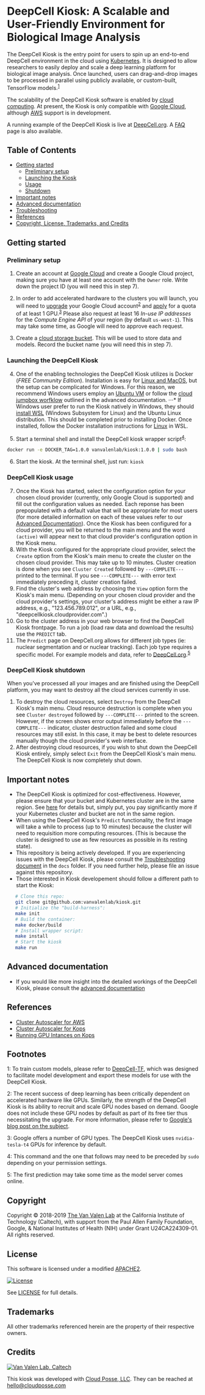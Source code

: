 # DeepCell Kiosk: A Scalable and User-Friendly Environment for Biological Image Analysis

The DeepCell Kiosk is the entry point for users to spin up an end-to-end DeepCell environment in the cloud using [Kubernetes](https://kubernetes.io/). It is designed to allow researchers to easily deploy and scale a deep learning platform for biological image analysis. Once launched, users can drag-and-drop images to be processed in parallel using publicly available, or custom-built, TensorFlow models.<sup>[1](#footnote1)</sup>

The scalability of the DeepCell Kiosk software is enabled by [cloud computing](https://en.wikipedia.org/wiki/Cloud_computing). At present, the Kiosk is only compatible with [Google Cloud](https://cloud.google.com/), although [AWS](https://aws.amazon.com/) support is in development.

A running example of the DeepCell Kiosk is live at [DeepCell.org](https://deepcell.org). A [FAQ](http://www.deepcell.org/faq) page is also available.

## Table of Contents

* [Getting started](#toc1)
   * [Preliminary setup](#toc1)
   * [Launching the Kiosk](#toc1b)
   * [Usage](#toc1c)
   * [Shutdown](#toc1d)
* [Important notes](#toc2)
* [Advanced documentation](docs/ADVANCED_DOCUMENTATION.md)
* [Troubleshooting](docs/TROUBLESHOOTING.md)
* [References](#toc3)
* [Copyright, License, Trademarks, and Credits](#toc4)

<a name="toc1"></a>
## Getting started

### Preliminary setup

1. Create an account at [Google Cloud](https://cloud.google.com) and create a Google Cloud project, making sure you have at least one account with the `Owner` role. Write down the project ID (you will need this in step 7).

2. In order to add accelerated hardware to the clusters you will launch, you will need to [upgrade](https://cloud.google.com/free/docs/gcp-free-tier#how-to-upgrade) your Google Cloud account<sup>[2](#footnote2)</sup> and [apply](https://cloud.google.com/compute/quotas) for a quota of at least 1 GPU.<sup>[3](#footnote3)</sup> Please also request at least 16 *In-use IP addresses* for the *Compute Engine API* of your region (by default `us-west-1`). This may take some time, as Google will need to approve each request.

3. Create a [cloud storage bucket](https://cloud.google.com/storage/docs/creating-buckets). This will be used to store data and models. Record the bucket name (you will need this in step 7).

<a name="toc1b"></a>
### Launching the DeepCell Kiosk

4. One of the enabling technologies the DeepCell Kiosk utilizes is Docker (*FREE Community Edition*). Installation is easy for [Linux and MacOS](https://docs.docker.com/install/), but the setup can be complicated for Windows. For this reason, we recommend Windows users employ an [Ubuntu VM](https://brb.nci.nih.gov/seqtools/installUbuntu.html) or follow the [cloud jumpbox worfklow](docs/ADVANCED_DOCUMENTATION.md#jumpbox) outlined in the advanced documentation.
⋅⋅⋅* If Windows user prefer to run the Kiosk natively in Windows, they should [install WSL](https://docs.microsoft.com/en-us/windows/wsl/install-win10) (Windows Subsystem for Linux) and the Ubuntu Linux distribution. This should be completed prior to installing Docker. Once installed, follow the Docker installation instructions for [Linux](https://docs.docker.com/install/) in WSL.

5. Start a terminal shell and install the DeepCell kiosk wrapper script<sup>[4](#footnote4)</sup>:
```bash
docker run -e DOCKER_TAG=1.0.0 vanvalenlab/kiosk:1.0.0 | sudo bash
```

6. Start the kiosk. At the terminal shell, just run: `kiosk`

<a name="toc1c"></a>
### DeepCell Kiosk usage

7. Once the Kiosk has started, select the configuration option for your chosen cloud provider (currently, only Google Cloud is supported) and fill out the configuration values as needed. Each reponse has been prepopulated with a default value that will be appropriate for most users (for more detailed information on each of these values refer to our [Advanced Documentation](docs/ADVANCED_DOCUMENTATION.md)). Once the Kiosk has been configured for a cloud provider, you will be returned to the main menu and the word `(active)` will appear next to that cloud provider's configuration option in the Kiosk menu.
8. With the Kiosk configured for the appropriate cloud provider, select the `Create` option from the Kiosk's main menu to create the cluster on the chosen cloud provider. This may take up to 10 minutes. Cluster creation is done when you see `Cluster Created` followed by `---COMPLETE---` printed to the terminal. If you see `---COMPLETE---` with error text immediately preceding it, cluster creation failed.
9. Find the cluster's web address by choosing the `View` option form the Kiosk's main menu. (Depending on your chosen cloud provider and the cloud provider's settings, your cluster's address might be either a raw IP address, e.g., "123.456.789.012", or a URL, e.g., "deepcellkiosk.cloudprovider.com".)
10. Go to the cluster address in your web browser to find the DeepCell Kiosk frontpage. To run a job (load raw data and download the results) use the `PREDICT` tab.
11. The `Predict` page on DeepCell.org allows for different job types (ie: nuclear segmentation and or nuclear tracking). Each job type requires a specific model. For example models and data, refer to [DeepCell.org](https://deepcell.org/data).<sup>[5](#footnote5)</sup>

<a name="toc1d"></a>
### DeepCell Kiosk shutdown

When you've processed all your images and are finished using the DeepCell platform, you may want to destroy all the cloud services currently in use.
1. To destroy the cloud resources, select `Destroy` from the DeepCell Kiosk's main menu. Cloud resource destruction is complete when you see `Cluster destroyed` followed by `---COMPLETE---` printed to the screen. However, if the screen shows error output immediately before the `---COMPLETE---` indicator, cluster destruction failed and some cloud resources may still exist. In this case, it may be best to delete resources manually though the cloud provider's web interface.
2. After destroying cloud resources, if you wish to shut down the DeepCell Kiosk entirely, simply select `Exit` from the DeepCell Kiosk's main menu. The DeepCell Kiosk is now completely shut down.

<a name="toc2"></a>
## Important notes

- The DeepCell Kiosk is optimized for cost-effectiveness. However, please ensure that your bucket and Kubernetes cluster are in the same region. See [here](https://cloud.google.com/storage/pricing) for details but, simply put, you pay significantly more if your Kubernetes cluster and bucket are not in the same region.
- When using the DeepCell Kiosk's `Predict` functionality, the first image will take a while to process (up to 10 minutes) because the cluster will need to requisition more computing resources. (This is because the cluster is designed to use as few resources as possible in its resting state).
- This repository is being actively developed. If you are experiencing issues with the DeepCell Kiosk, please consult the [Troubleshooting document](docs/TROUBLESHOOTING.md) in the `docs` folder. If you need further help, please file an issue against this repository.
- Those interested in Kiosk developement should follow a different path to start the Kiosk:

```bash
   # Clone this repo:
   git clone git@github.com:vanvalenlab/kiosk.git
   # Initialize the "build-harness":
   make init
   # Build the container:
   make docker/build
   # Install wrapper script:
   make install
   # Start the kiosk
   make run
```

## Advanced documentation

- If you would like more insight into the detailed workings of the DeepCell Kiosk, please consult the [advanced documentation](docs/ADVANCED_DOCUMENTATION.md)

<a name="toc3"></a>
## References

- [Cluster Autoscaler for AWS](https://github.com/kubernetes/autoscaler/tree/master/cluster-autoscaler/cloudprovider/aws)
- [Cluster Autoscaler for Kops](https://github.com/kubernetes/kops/blob/master/addons/cluster-autoscaler/)
- [Running GPU Intances on Kops](https://github.com/brunsgaard/kops-nvidia-docker-installer)


## Footnotes

<a name="footnote1">1</a>: To train custom models, please refer to [DeepCell-TF](https://github.com/vanvalenlab/deepcell-tf), which was designed to facilitate model development and export these models for use with the DeepCell Kiosk.

<a name="footnote2">2</a>: The recent success of deep learning has been critically dependent on accelerated hardware like GPUs. Similarly, the strength of the DeepCell Kiosk is its ability to recruit and scale GPU nodes based on demand. Google does not include these GPU nodes by default as part of its free tier thus necessitating the upgrade. For more information, please refer to [Google's blog post on the subject](https://cloud.google.com/blog/products/gcp/gpus-service-kubernetes-engine-are-now-generally-available).

<a name="footnote3">3</a>: Google offers a number of GPU types. The DeepCell Kiosk uses `nvidia-tesla-t4` GPUs for inference by default.

<a name="footnote4">4</a>: This command and the one that follows may need to be preceded by `sudo` depending on your permission settings.

<a name="footnote5">5</a>: The first prediction may take some time as the model server comes online.

<a name="toc4"></a>
## Copyright

Copyright © 2018-2019 [The Van Valen Lab](http://www.vanvalen.caltech.edu/) at the California Institute of Technology (Caltech), with support from the Paul Allen Family Foundation, Google, & National Institutes of Health (NIH) under Grant U24CA224309-01.
All rights reserved.


## License

This software is licensed under a modified [APACHE2](LICENSE).

[![License](https://img.shields.io/badge/License-Apache%202.0-blue.svg)](https://opensource.org/licenses/Apache-2.0)

See [LICENSE](LICENSE) for full details.


## Trademarks

All other trademarks referenced herein are the property of their respective owners.


## Credits

[![Van Valen Lab, Caltech](https://upload.wikimedia.org/wikipedia/commons/7/75/Caltech_Logo.svg)](http://www.vanvalen.caltech.edu/)

This kiosk was developed with [Cloud Posse, LLC](https://cloudposse.com). They can be reached at <hello@cloudposse.com>

